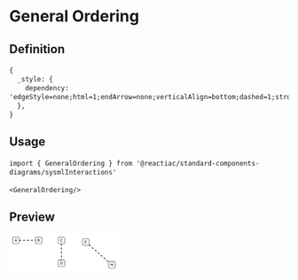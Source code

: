 # General Ordering

## Definition

```
{
  _style: { 
    dependency: 'edgeStyle=none;html=1;endArrow=none;verticalAlign=bottom;dashed=1;strokeWidth=2;',
  },
}
```

## Usage

```
import { GeneralOrdering } from '@reactiac/standard-components-diagrams/sysmlInteractions'

<GeneralOrdering/>
```

## Preview

<img src="./general-ordering.png" width="200"/>
